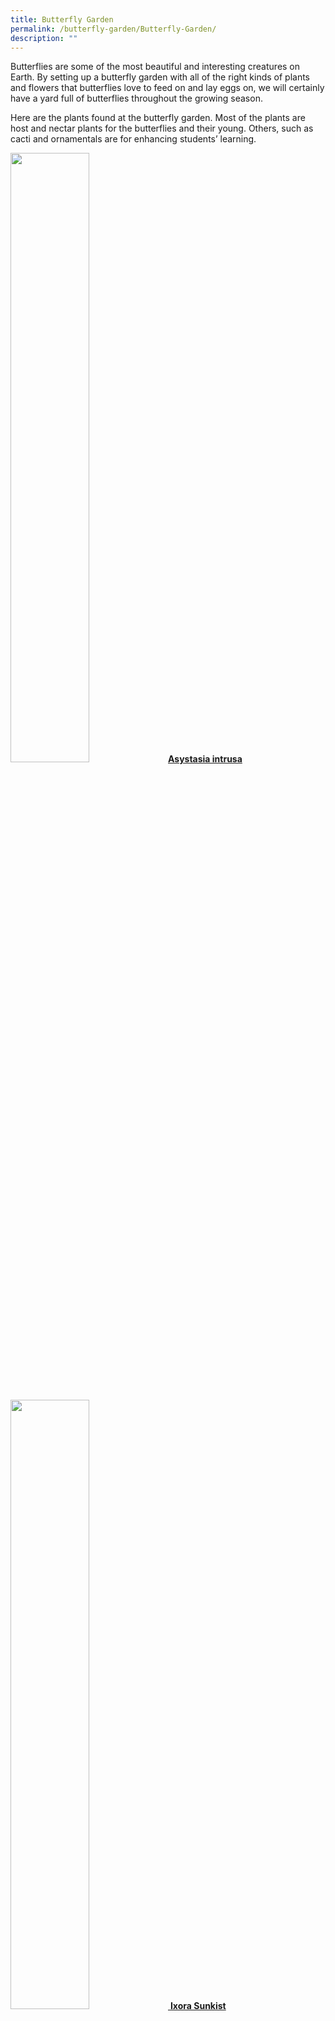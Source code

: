 ```yaml
---
title: Butterfly Garden
permalink: /butterfly-garden/Butterfly-Garden/
description: ""
---
```

Butterflies are some of the most beautiful and interesting creatures on Earth. By setting up a butterfly garden with all of the right kinds of plants and flowers that butterflies love to feed on and lay eggs on, we will certainly have a yard full of butterflies throughout the growing season.

Here are the plants found at the butterfly garden. Most of the plants are host and nectar plants for the butterflies and their young. Others, such as cacti and ornamentals are for enhancing students’ learning.

<div>

<a href="/butterfly-garden/Plant-1-Asystasia-intrusia/" target ="/butterfly-garden/Plant-1-Asystasia-intrusia/">

<img style="width:50%" src="/images/Butterfly%20Garden/B1.jpg">**Asystasia intrusa**

</a>

</div>

<br>
<div>

<a href="/butterfly-garden/Plant-2-Ixora-Sunkist/" target = "_blank">

<img style="width:50%" src="/images/Butterfly%20Garden/B2.png"> **Ixora Sunkist**

</a>

</div>

<br>
<div>

<a href="/butterfly-garden/Plant-3-Calliandra-emarginata/" target = "_blank">

<img style="width:50%" src="/images/Butterfly%20Garden/B3.png">**Calliandra Emarginata**

</a>

</div>

<br>
<div>

<a href="/butterfly-garden/Plant-4-Stachytarpheta-indica/" target = "_blank">

<img style="width:50%" src="/images/Butterfly%20Garden/B4.png"> **Stachytarpheta-indica**

</a>

</div>

<br>
<div>

<a href="/butterfly-garden/Plant-5-Jasminum-grandiflorum/" target = "_blank">

<img style="width:50%" src="/images/Butterfly%20Garden/B5.png">**Jasminum Grandiflorum**

</a>

</div>

<br>
<div>

<a href="/butterfly-garden/Plant-6-Murraya-koenigii/" target = "_blank">

<img style="width:50%" src="/images/Butterfly%20Garden/B6.png"> **Murraya Koenigii**

</a>

</div>

<br>
<div>

<a href="/butterfly-garden/Plant-7-Lantana-Camara/" target = "_blank">

<img style="width:50%" src="/images/Butterfly%20Garden/B7.png"> **Lantana Camara**

</a>

</div>

<br>
<div>

<a href="/butterfly-garden/Plant-8-Juniperus-horizontalis/" target = "_blank">

<img style="width:50%" src="/images/Butterfly%20Garden/B8.jpg"> **Juniperus Horizontalis**

</a>

</div>

<br>
<div>

<a href="/butterfly-garden/Plant-9-Melastoma-malabathcirum/" target = "_blank">

<img style="width:50%" src="/images/Butterfly%20Garden/B9.png"> **Melastoma Malabathcirum**

</a>

</div>

<br>
<div>

<a href="/butterfly-garden/Plant-10-Opuntia-basilaris/" target = "_blank">

<img style="width:50%" src="/images/Butterfly%20Garden/B10.png">**Opuntia Basilaris**

</a>

</div>

<br>
<div>

<a href="/butterfly-garden/Plant-11-Echinocactus-grusonii/" target = "_blank">

<img style="width:50%" src="/images/Butterfly%20Garden/B11.png">**Echinocactus Grusonii**

</a>

</div>

<br>
<div>

<a href="/butterfly-garden/Plant-12-Opuntia-cochenillifera/" target = "_blank">

<img style="width:50%" src="/images/Butterfly%20Garden/B12.png">**Opuntia Cochenillifera**

</a>

</div>

<br>
<div>

<a href="/butterfly-garden/Plant-13-Stapelia-gigantea/" target = "_blank">

<img style="width:50%" src="/images/Butterfly%20Garden/B13.png"> **Stapelia Gigantea**

</a>

</div>

<br>
<div>

<a href="/butterfly-garden/Plant-14-Crassula-ovata/" target = "_blank">

<img style="width:50%" src="/images/Butterfly%20Garden/B14.png"> 

</a>

</div>

<br>
<div>

<a href="/butterfly-garden/Plant-15-Euphorbia-milii/" target = "_blank">

<img style="width:50%" src="/images/Butterfly%20Garden/B15.png">

</a>

</div>

<br>
<div>

<a href="/butterfly-garden/Plant-17-Buddleja-asiatica/" target = "_blank">

<img style="width:50%" src="/images/Butterfly%20Garden/B16.jpg">

</a>

</div>

<br>
<div>

<a href="/butterfly-garden/Plant-18-Caesalpinia-pulcherrima/" target = "_blank">

<img style="width:50%" src="/images/Butterfly%20Garden/B17.png">

</a>

</div>

<br>
<div>

<a href="/butterfly-garden/Plant-19-Mussaenda-erythrophylla/" target = "_blank">

<img style="width:50%" src="/images/Butterfly%20Garden/B18.png">

</a>

</div>

<br>
<div>

<a href="/butterfly-garden/Plant-20-Wrightia-religiosa/" target = "_blank">

<img style="width:50%" src="/images/Butterfly%20Garden/B19.png">

</a>

</div>

<br>
<div>

<a href="/butterfly-garden/Plant-21-Citrus-microcarpa/" target = "_blank">

<img style="width:50%" src="/images/Butterfly%20Garden/B20.png">

</a>

</div>

<br>
<div>

<a href="/butterfly-garden/Plant-22-Antigonon-leptopus/" target = "_blank">

<img style="width:50%" src="/images/Butterfly%20Garden/B21.png">

</a>

</div>

<br>
<div>

<a href="/butterfly-garden/Plant-23-Tristellateia-australasiae/" target = "_blank">

<img style="width:50%" src="/images/Butterfly%20Garden/B22.png">

</a>

</div>

<br>
<div>

<a href="/butterfly-garden/Plant-24-Thunbergia-grandiflora/" target = "_blank">

<img style="width:50%" src="/images/Butterfly%20Garden/B23.png">

</a>

</div>